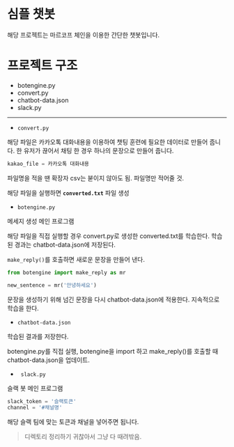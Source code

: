 # 심플 챗봇

해당 프로젝트는 마르코프 체인을 이용한 간단한 챗봇입니다.

# 프로젝트 구조

* botengine.py
* convert.py
* chatbot-data.json
* slack.py

---

* `convert.py`
 
 해당 파일은 카카오톡 대화내용을 이용하여 챗팅 훈련에 필요한 데이터로 만들어 줍니다.
 한 유저가 끊어서 채팅 한 경우 하나의 문장으로 만들어 줍니다.
 
 ```python
 kakao_file = 카카오톡 대화내용
```

파일명을 적을 땐 확장자 csv는 붇이지 않아도 됨. 파일명만 적어줄 것.

해당 파일을 실행하면 **`converted.txt`** 파일 생성

* `botengine.py`

메세지 생성 메인 프로그램

해당 파일을 직접 실행할 경우 convert.py로 생성한 converted.txt를 학습한다. 학습 된 경과는 chatbot-data.json에 저장된다.

`make_reply()`를 호출하면 새로운 문장을 만들어 낸다.

```python
from botengine import make_reply as mr

new_sentence = mr('안녕하세요')
```

문장을 생성하기 위해 넘긴 문장을 다시 chatbot-data.json에 적용한다. 지속적으로 학습을 한다.

* `chatbot-data.json`

학습된 결과를 저장한다.

botengine.py를 직접 실행, botengine을 import 하고 make_reply()를 호출할 때 chatbot-data.json을 업데이트.


* ` slack.py`

슬랙 봇 메인 프로그램

```python
slack_token = '슬랙토큰'
channel = '#채널명'
```

해당 슬랙 팀에 맞는 토큰과 채널을 넣어주면 됩니다.

> 디렉토리 정리하기 귀찮아서 그냥 다 때려밖음.